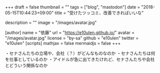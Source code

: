 +++
draft = false
thumbnail = ""
tags = ["blog", "mastodon"]
date = "2018-05-15T10:44:23+09:00"
title = "受けたツッコミ、改善できればいいな"

description = ""
image = "/images/avatar.jpg"

[author]
name = "依藤"
url = "https://e10ulen.github.io/"
avatar = "/images/avatar.jpg"
license = "by-sa"
github = "e10ulen"
twitter = "e10ulen"
[scripts]
mathjax = false
mermaidjs = false
+++

・セナさんたちの立場や、会社（？）がどんなものなのか
・セナさんたちは何を仕事としているのか
・アイドルが急に出てきたけれど、セナさんたちや会社とどういう関係なのか

